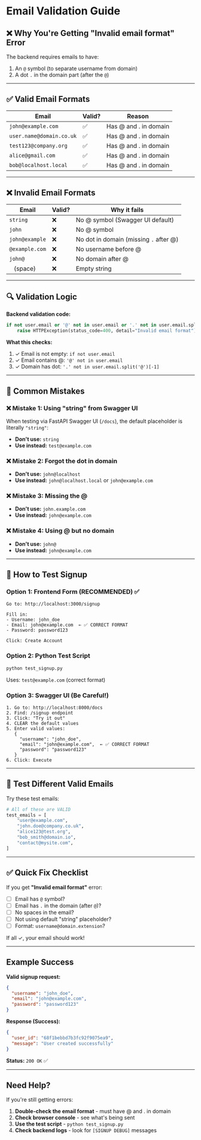 # Email Validation Guide

## ❌ Why You're Getting "Invalid email format" Error

The backend requires emails to have:
1. An `@` symbol (to separate username from domain)
2. A dot `.` in the domain part (after the `@`)

---

## ✅ Valid Email Formats

| Email | Valid? | Reason |
|-------|--------|--------|
| `john@example.com` | ✅ | Has @ and . in domain |
| `user.name@domain.co.uk` | ✅ | Has @ and . in domain |
| `test123@company.org` | ✅ | Has @ and . in domain |
| `alice@gmail.com` | ✅ | Has @ and . in domain |
| `bob@localhost.local` | ✅ | Has @ and . in domain |

---

## ❌ Invalid Email Formats

| Email | Valid? | Why it fails |
|-------|--------|-------------|
| `string` | ❌ | No @ symbol (Swagger UI default) |
| `john` | ❌ | No @ symbol |
| `john@example` | ❌ | No dot in domain (missing `.` after @) |
| `@example.com` | ❌ | No username before @ |
| `john@` | ❌ | No domain after @ |
| ` ` (space) | ❌ | Empty string |

---

## 🔍 Validation Logic

**Backend validation code:**
```python
if not user.email or '@' not in user.email or '.' not in user.email.split('@')[-1]:
    raise HTTPException(status_code=400, detail="Invalid email format")
```

**What this checks:**
1. ✓ Email is not empty: `if not user.email`
2. ✓ Email contains @: `'@' not in user.email`
3. ✓ Domain has dot: `'.' not in user.email.split('@')[-1]`

---

## 🐛 Common Mistakes

### ❌ Mistake 1: Using "string" from Swagger UI
When testing via FastAPI Swagger UI (`/docs`), the default placeholder is literally `"string"`:
- **Don't use:** `string`
- **Use instead:** `test@example.com`

### ❌ Mistake 2: Forgot the dot in domain
- **Don't use:** `john@localhost`
- **Use instead:** `john@localhost.local` or `john@example.com`

### ❌ Mistake 3: Missing the @
- **Don't use:** `john.example.com`
- **Use instead:** `john@example.com`

### ❌ Mistake 4: Using @ but no domain
- **Don't use:** `john@`
- **Use instead:** `john@example.com`

---

## 📝 How to Test Signup

### Option 1: Frontend Form (RECOMMENDED) ✅
```
Go to: http://localhost:3000/signup

Fill in:
- Username: john_doe
- Email: john@example.com  ← ✅ CORRECT FORMAT
- Password: password123

Click: Create Account
```

### Option 2: Python Test Script
```bash
python test_signup.py
```
Uses: `test@example.com` (correct format)

### Option 3: Swagger UI (Be Careful!)
```
1. Go to: http://localhost:8000/docs
2. Find: /signup endpoint
3. Click: "Try it out"
4. CLEAR the default values
5. Enter valid values:
   {
     "username": "john_doe",
     "email": "john@example.com",  ← ✅ CORRECT FORMAT
     "password": "password123"
   }
6. Click: Execute
```

---

## 🧪 Test Different Valid Emails

Try these test emails:

```python
# All of these are VALID
test_emails = [
    "user@example.com",
    "john.doe@company.co.uk",
    "alice123@test.org",
    "bob_smith@domain.io",
    "contact@mysite.com",
]
```

---

## ✅ Quick Fix Checklist

If you get **"Invalid email format"** error:

- [ ] Email has `@` symbol? 
- [ ] Email has `.` in the domain (after `@`)?
- [ ] No spaces in the email?
- [ ] Not using default "string" placeholder?
- [ ] Format: `username@domain.extension`?

If all ✓, your email should work!

---

## Example Success

**Valid signup request:**
```json
{
  "username": "john_doe",
  "email": "john@example.com",
  "password": "password123"
}
```

**Response (Success):**
```json
{
  "user_id": "68f1bebbd7b3fc92f9075ea9",
  "message": "User created successfully"
}
```

**Status:** `200 OK` ✅

---

## Need Help?

If you're still getting errors:

1. **Double-check the email format** - must have @ and . in domain
2. **Check browser console** - see what's being sent
3. **Use the test script** - `python test_signup.py`
4. **Check backend logs** - look for `[SIGNUP DEBUG]` messages
